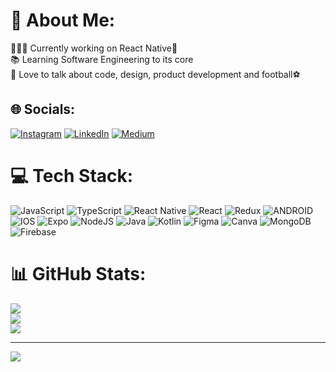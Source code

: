 # 💫 About Me:
👨🏻‍💻 Currently working on React Native📱<br>📚 Learning Software Engineering to its core<br>💬 Love to talk about code, design, product development and football⚽️ <br>


## 🌐 Socials:
[![Instagram](https://img.shields.io/badge/Instagram-%23E4405F.svg?logo=Instagram&logoColor=white)](https://instagram.com/elastico42) [![LinkedIn](https://img.shields.io/badge/LinkedIn-%230077B5.svg?logo=linkedin&logoColor=white)](https://linkedin.com/in/riturajranjan) [![Medium](https://img.shields.io/badge/Medium-12100E?logo=medium&logoColor=white)](https://medium.com/@stee1ix) 

# 💻 Tech Stack:
![JavaScript](https://img.shields.io/badge/javascript-%23323330.svg?style=for-the-badge&logo=javascript&logoColor=%23F7DF1E) ![TypeScript](https://img.shields.io/badge/typescript-%23007ACC.svg?style=for-the-badge&logo=typescript&logoColor=white) ![React Native](https://img.shields.io/badge/react_native-%2320232a.svg?style=for-the-badge&logo=react&logoColor=%2361DAFB) 
![React](https://img.shields.io/badge/react-%2320232a.svg?style=for-the-badge&logo=react&logoColor=%2361DAFB) ![Redux](https://img.shields.io/badge/redux-%23593d88.svg?style=for-the-badge&logo=redux&logoColor=white) ![ANDROID](https://img.shields.io/badge/android-%2320232a.svg?style=for-the-badge&logo=android&logoColor=%a4c639) ![IOS](https://img.shields.io/badge/IOS-%2320232a.svg?style=for-the-badge&logo=apple&logoColor=white)  ![Expo](https://img.shields.io/badge/expo-1C1E24?style=for-the-badge&logo=expo&logoColor=#D04A37) 	![NodeJS](https://img.shields.io/badge/node.js-6DA55F?style=for-the-badge&logo=node.js&logoColor=white) 
![Java](https://img.shields.io/badge/java-%23ED8B00.svg?style=for-the-badge&logo=java&logoColor=white) ![Kotlin](https://img.shields.io/badge/kotlin-%230095D5.svg?style=for-the-badge&logo=kotlin&logoColor=white) ![Figma](https://img.shields.io/badge/figma-%23F24E1E.svg?style=for-the-badge&logo=figma&logoColor=white) ![Canva](https://img.shields.io/badge/Canva-%2300C4CC.svg?style=for-the-badge&logo=Canva&logoColor=white) ![MongoDB](https://img.shields.io/badge/MongoDB-%234ea94b.svg?style=for-the-badge&logo=mongodb&logoColor=white) ![Firebase](https://img.shields.io/badge/firebase-%23039BE5.svg?style=for-the-badge&logo=firebase) 
# 📊 GitHub Stats:
![](https://github-readme-stats.vercel.app/api?username=stee1ix&theme=vue-dark&hide_border=false&include_all_commits=true&count_private=true)<br/>
![](https://github-readme-streak-stats.herokuapp.com/?user=stee1ix&theme=vue-dark&hide_border=false)<br/>
![](https://github-readme-stats.vercel.app/api/top-langs/?username=stee1ix&theme=vue-dark&hide_border=false&include_all_commits=true&count_private=true&layout=compact)

---
[![](https://visitcount.itsvg.in/api?id=stee1ix&icon=5&color=3)](https://visitcount.itsvg.in)
